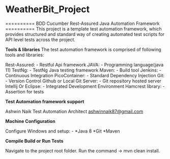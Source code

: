 # WeatherBit_Project
========== BDD Cucumber Rest-Assured Java Automation Framework ==========
This project is a template test automation framework, which provides structured and standard way of creating automated test scripts for API level tests across the project.

**Tools & libraries**
The test automation framework is comprised of following tools and libraries: 

Rest-Assured: - Restful Api framework
JAVA: - Programming language(java 11)
TestNg: - TestNg Java testing framework
Maven: - Build tool
Jenkins: - Continuous Integration
PicoContainer: - Standard Dependency Injection
Git: - Version Control
Github or Local Git Server: - Git repository hosted server
Intellij Or Eclipse: - Integrated Development Environment
Hamcrest library: - Assertion for tests

**Test Automation framework support**

Ashwin Naik
Test Automation Architect
ashwinnaik87@gmail.com

**Machine Configuration**

Configure Windows and setup: -
*Java 8
*Git *Maven

**Compile Build or Run Tests**

Navigate to the project root folder.
Run the command -> mvn clean install.

